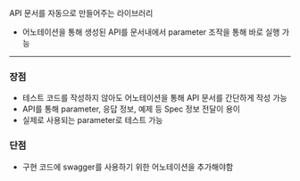API 문서를 자동으로 만들어주는 라이브러리

- 어노테이션을 통해 생성된 API를 문서내에서 parameter 조작을 통해 바로 실행 가능

---

### 장점

- 테스트 코드를 작성하지 않아도 어노테이션을 통해 API 문서를 간단하게 작성 가능
- API를 통해 parameter, 응답 정보, 예제 등 Spec 정보 전달이 용이
- 실제로 사용되는 parameter로 테스트 가능

### 단점

- 구현 코드에 swagger를 사용하기 위한 어노테이션을 추가해야함
